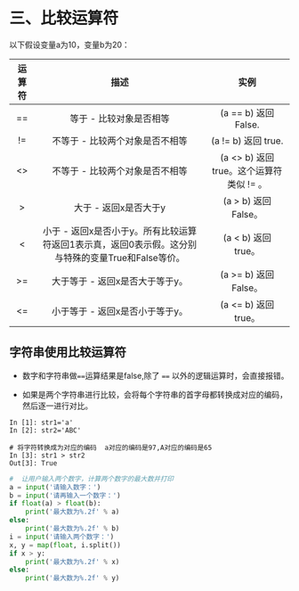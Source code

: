 # 三、比较运算符

以下假设变量a为10，变量b为20：

| 运算符 |                             描述                             |                   实例                   |
| :----: | :----------------------------------------------------------: | :--------------------------------------: |
|   ==   |                   等于 - 比较对象是否相等                    |           (a == b) 返回 False.           |
|   !=   |               不等于 - 比较两个对象是否不相等                |           (a != b) 返回 true.            |
|   <>   |               不等于 - 比较两个对象是否不相等                | (a <> b) 返回 true。这个运算符类似 != 。 |
|   >    |                    大于 - 返回x是否大于y                     |           (a > b) 返回 False。           |
|   <    | 小于 - 返回x是否小于y。所有比较运算符返回1表示真，返回0表示假。这分别与特殊的变量True和False等价。 |           (a < b) 返回 true。            |
|   >=   |               大于等于 - 返回x是否大于等于y。                |          (a >= b) 返回 False。           |
|   <=   |               小于等于 - 返回x是否小于等于y。                |           (a <= b) 返回 true。           |

## 字符串使用比较运算符

- 数字和字符串做`==`运算结果是false,除了 `==` 以外的逻辑运算时，会直接报错。

- 如果是两个字符串进行比较，会将每个字符串的首字母都转换成对应的编码，然后逐一进行对比。

```shell
In [1]: str1='a' 
In [2]: str2='ABC'

# 将字符转换成为对应的编码  a对应的编码是97,A对应的编码是65
In [3]: str1 > str2
Out[3]: True
```

```python
#  让用户输入两个数字，计算两个数字的最大数并打印
a = input('请输入数字：')
b = input('请再输入一个数字：')
if float(a) > float(b):    
	print('最大数为%.2f' % a)
else:    
    print('最大数为%.2f' % b)
i = input('请输入两个数字：')
x, y = map(float, i.split())
if x > y:    
    print('最大数为%.2f' % x)
else:    
    print('最大数为%.2f' % y)
```